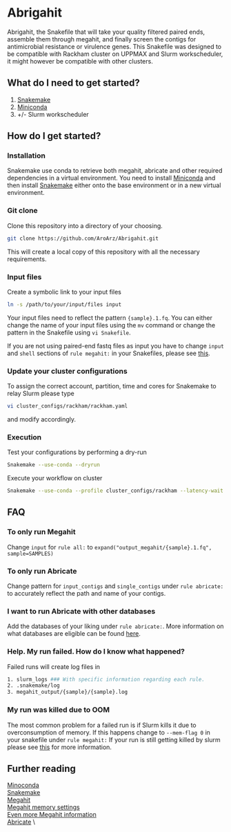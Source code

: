# Abrigahit

Abrigahit, the Snakefile that will take your quality filtered paired ends, assemble them through megahit, and finally screen the contigs for antimicrobial resistance or virulence genes.
This Snakefile was designed to be compatible with Rackham cluster on UPPMAX and Slurm workscheduler, it might however be compatible with other clusters.

## What do I need to get started?
1. [Snakemake](https://snakemake.readthedocs.io)
2. [Miniconda](https://conda.io/minoconda.html)
3. +/- Slurm workscheduler

## How do I get started?

### Installation
Snakemake use conda to retrieve both megahit, abricate and other required dependencies in a virtual environment. You need to install [Miniconda](https://conda.io/miniconda.html) and then install [Snakemake](https://snakemake.readthedocs.io) either onto the base environment or in a new virtual environment.

### Git clone
Clone this repository into a directory of your choosing.

```bash
git clone https://github.com/AroArz/Abrigahit.git
```
This will create a local copy of this repository with all the necessary requirements.

### Input files
Create a symbolic link to your input files

```bash
ln -s /path/to/your/input/files input
```
Your input files need to reflect the pattern `{sample}.1.fq`. You can either change the name of your input files using the `mv` command or change the pattern in the Snakefile using `vi Snakefile`.

If you are not using paired-end fastq files as input you have to change `input` and `shell` sections of `rule megahit:` in your Snakefiles, please see [this](https://github.com/voutcn/megahit).

### Update your cluster configurations
To assign the correct account, partition, time and cores for Snakemake to relay Slurm please type
```bash
vi cluster_configs/rackham/rackham.yaml
```
and modify accordingly.

### Execution

Test your configurations by performing a dry-run
```bash
Snakemake --use-conda --dryrun
``` 
Execute your workflow on cluster
```bash
Snakemake --use-conda --profile cluster_configs/rackham --latency-wait 60 --jobs 100
```

## FAQ

### To only run Megahit 
Change `input` for `rule all:` to `expand("output_megahit/{sample}.1.fq", sample=SAMPLES)`

### To only run Abricate
Change pattern for `input_contigs` and `single_contigs` under `rule abricate:` to accurately reflect the path and name of your contigs.

### I want to run Abricate with other databases
Add the databases of your liking under `rule abricate:`. More information on what databases are eligible can be found [here](https://github.com/tseemann/abricate).

### Help. My run failed. How do I know what happened?
Failed runs will create log files in
```bash
1. slurm_logs ### With specific information regarding each rule.
2. .snakemake/log
3. megahit_output/{sample}/{sample}.log
```
### My run was killed due to OOM
The most common problem for a failed run is if Slurm kills it due to overconsumption of memory. If this happens change to `--mem-flag 0` in your snakefile under `rule megahit:` If your run is still getting killed by slurm please see [this](https://github.com/voutcn/megahit/wiki/MEGAHIT-Memory-setting) for more information.

## Further reading
[Minoconda](https://conda.io/miniconda.html) \
[Snakemake](https://snakemake.readthedocs.io) \
[Megahit](https://github.com/voutcn/megahit) \
[Megahit memory settings](https://github.com/voutcn/megahit/wiki/MEGAHIT-Memory-setting) \
[Even more Megahit information](https://metagenomics.wiki/tools/assembly/megahit) \
[Abricate](https://tseenann/abricate) \

